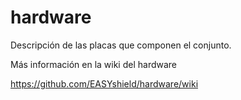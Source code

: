 # hardware
Descripción de las placas que componen el conjunto.


Más información en la wiki del hardware


https://github.com/EASYshield/hardware/wiki
